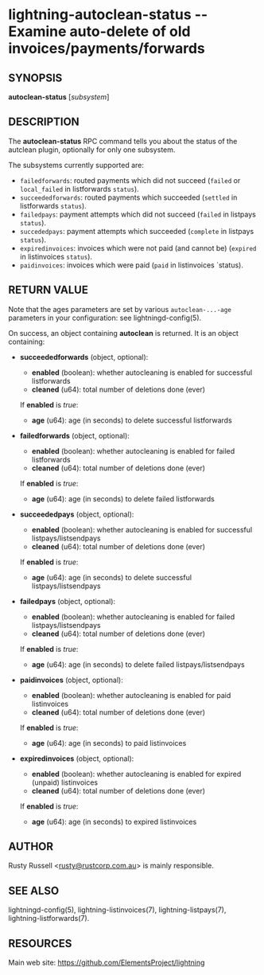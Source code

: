 lightning-autoclean-status -- Examine auto-delete of old invoices/payments/forwards
===================================================================================

SYNOPSIS
--------

**autoclean-status** [*subsystem*]

DESCRIPTION
-----------

The **autoclean-status** RPC command tells you about the status of
the autclean plugin, optionally for only one subsystem.

The subsystems currently supported are:

* `failedforwards`: routed payments which did not succeed (`failed` or `local_failed` in listforwards `status`).
* `succeededforwards`: routed payments which succeeded (`settled` in listforwards `status`).
* `failedpays`: payment attempts which did not succeed (`failed` in listpays `status`).
* `succededpays`: payment attempts which succeeded (`complete` in listpays `status`).
* `expiredinvoices`: invoices which were not paid (and cannot be) (`expired` in listinvoices `status`).
* `paidinvoices`: invoices which were paid (`paid` in listinvoices `status).

RETURN VALUE
------------

Note that the ages parameters are set by various `autoclean-...-age`
parameters in your configuration: see lightningd-config(5).

[comment]: # (GENERATE-FROM-SCHEMA-START)
On success, an object containing **autoclean** is returned.  It is an object containing:

- **succeededforwards** (object, optional):
  - **enabled** (boolean): whether autocleaning is enabled for successful listforwards
  - **cleaned** (u64): total number of deletions done (ever)

  If **enabled** is *true*:

    - **age** (u64): age (in seconds) to delete successful listforwards
- **failedforwards** (object, optional):
  - **enabled** (boolean): whether autocleaning is enabled for failed listforwards
  - **cleaned** (u64): total number of deletions done (ever)

  If **enabled** is *true*:

    - **age** (u64): age (in seconds) to delete failed listforwards
- **succeededpays** (object, optional):
  - **enabled** (boolean): whether autocleaning is enabled for successful listpays/listsendpays
  - **cleaned** (u64): total number of deletions done (ever)

  If **enabled** is *true*:

    - **age** (u64): age (in seconds) to delete successful listpays/listsendpays
- **failedpays** (object, optional):
  - **enabled** (boolean): whether autocleaning is enabled for failed listpays/listsendpays
  - **cleaned** (u64): total number of deletions done (ever)

  If **enabled** is *true*:

    - **age** (u64): age (in seconds) to delete failed listpays/listsendpays
- **paidinvoices** (object, optional):
  - **enabled** (boolean): whether autocleaning is enabled for paid listinvoices
  - **cleaned** (u64): total number of deletions done (ever)

  If **enabled** is *true*:

    - **age** (u64): age (in seconds) to paid listinvoices
- **expiredinvoices** (object, optional):
  - **enabled** (boolean): whether autocleaning is enabled for expired (unpaid) listinvoices
  - **cleaned** (u64): total number of deletions done (ever)

  If **enabled** is *true*:

    - **age** (u64): age (in seconds) to expired listinvoices

[comment]: # (GENERATE-FROM-SCHEMA-END)

AUTHOR
------

Rusty Russell <<rusty@rustcorp.com.au>> is mainly responsible.

SEE ALSO
--------

lightningd-config(5), lightning-listinvoices(7),
lightning-listpays(7), lightning-listforwards(7).

RESOURCES
---------

Main web site: <https://github.com/ElementsProject/lightning>

[comment]: # ( SHA256STAMP:8706bbc3b69f4160ad40fd116556ce699b6d70122b39c20effc27930fe7eec49)
